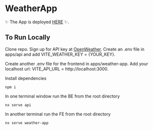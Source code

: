 # WeatherApp

✨ The App is deployed [HERE](https://weather-app-production-d91a.up.railway.app/) ✨.

## To Run Locally

Clone repo. Sign up for API key at [OpenWeather](https://openweathermap.org/api). Create an .env file in apps/api and add VITE_WEATHER_KEY = {YOUR_KEY}.

Create another .env file for the frontend in apps/weather-app. Add your localhost url: VITE_API_URL = http://localhost:3000.

Install dependencies

`npm i`

In one terminal window run the BE from the root directory

`nx serve api`

In another terminal run the FE from the root directory

`nx serve weather-app`
